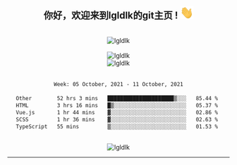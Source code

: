 <div align="center">
<h2> 你好，欢迎来到lgldlk的git主页 ! <img src="https://github.com/lgldlk/lgldlk/blob/main/gifs/Hi.gif" width="30px"></h2>
</div>

<div align="center">
 </br>
 <img src="http://aiitapp.cn:8091/?color=rgba(37,144,118,1)&shadowColor=rgba(12,16,20,1)&fontSize=120&&shadowOffsetX=9&shadowOffsetY=11" height="26px" alt="lgldlk" />
 </br>

   </br>
 <img src="https://github-readme-stats.vercel.app/api?username=lgldlk&show_icons=true&theme=gotham&locale=cn" alt="lgldlk" />
 

</br>

<img  src="http://github-readme-stats.vercel.app/api/top-langs/?username=lgldlk&show_icons=true&theme=gotham&locale=cn&layout=compact" alt="lgldlk"/>  
</br>
</br>

<!--START_SECTION:waka-->
```text
Week: 05 October, 2021 - 11 October, 2021

Other        52 hrs 3 mins   █████████████████████▒░░░   85.44 % 
HTML         3 hrs 16 mins   █▒░░░░░░░░░░░░░░░░░░░░░░░   05.37 % 
Vue.js       1 hr 44 mins    ▓░░░░░░░░░░░░░░░░░░░░░░░░   02.86 % 
SCSS         1 hr 36 mins    ▓░░░░░░░░░░░░░░░░░░░░░░░░   02.63 % 
TypeScript   55 mins         ▒░░░░░░░░░░░░░░░░░░░░░░░░   01.53 % 
```
<!--END_SECTION:waka-->

 </br>
  <img src="https://visitor-badge.glitch.me/badge?page_id=lgldlk" alt="lgldlk" />

---

 

